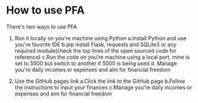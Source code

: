 # How to use PFA

There's two ways to use PFA

1. Run it locally on you're machine using Python
   a.Install Python and use you're favorite IDE
   b.pip install Flask, requests and SQLite3 or any required module(check the top lines of the open sourced code for reference)
   c.Run the code on you're machine using a local port, mine is set to 5000 but switch to another if 5000 is being used
   d. Manage you're daily incomes or expenses and aim for financial freedom

2. Use the GitHub pages link
   a.Click the link to the GitHub page
   b.Follow the instructions to input your finances
   c.Manage you're daily incomes or expenses and aim for financial freedom

